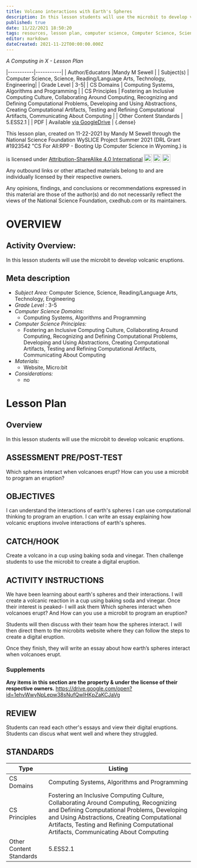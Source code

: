 ```yaml
---
title: Volcano interactions with Earth's Spheres
description: In this lesson students will use the microbit to develop volcanic eruptions.
published: true
date: 11/22/2021 18:50:20
tags: resources, lesson plan, computer science, Computer Science, Science, Reading/Language Arts, Technology, Engineering 
editor: markdown
dateCreated: 2021-11-22T00:00:00.000Z
---
```

*A Computing in X - Lesson Plan*

|-----------|-----------|
| Author/Educators |Mandy M Sewell |
| Subject(s) | Computer Science, Science, Reading/Language Arts, Technology, Engineering|
| Grade Level | 3-5|
| CS Domains | Computing Systems, Algorithms and Programming |
| CS Principles | Fostering an Inclusive Computing Culture, Collaborating Around Computing, Recognizing and Defining Computational Problems, Developing and Using Abstractions, Creating Computational Artifacts, Testing and Refining Computational Artifacts, Communicating About Computing |
| Other Content Standards | 5.ESS2.1 | 
| PDF | Available [via GoogleDrive](https://drive.google.com/open?id=1NjZMyG7s4xicYgqF8pAiosLvN0AGRFNm) |
{.dense}






This lesson plan, created on 11-22-2021 by Mandy M Sewell through the National Science Foundation WySLICE Project Summer 2021 (DRL Grant #1923542 "CS For All:RPP - Booting Up Computer Science in Wyoming.) is  <p xmlns:cc="http://creativecommons.org/ns#" >  is licensed under <a href="http://creativecommons.org/licenses/by-sa/4.0/?ref=chooser-v1" target="_blank" rel="license noopener noreferrer" style="display:inline-block;">Attribution-ShareAlike 4.0 International<img style="height:22px!important;margin-left:3px;vertical-align:text-bottom;" src="https://mirrors.creativecommons.org/presskit/icons/cc.svg?ref=chooser-v1"><img style="height:22px!important;margin-left:3px;vertical-align:text-bottom;" src="https://mirrors.creativecommons.org/presskit/icons/by.svg?ref=chooser-v1"><img style="height:22px!important;margin-left:3px;vertical-align:text-bottom;" src="https://mirrors.creativecommons.org/presskit/icons/sa.svg?ref=chooser-v1"></a></p>


Any outbound links or other attached materials belong to and are individually licensed by their respective owners. 


Any opinions, findings, and conclusions or recommendations expressed in this material are those of the author(s) and do not necessarily reflect the views of the National Science Foundation, cxedhub.com or its maintainers.


# OVERVIEW
## Activity Overview:  
In this lesson students will use the microbit to develop volcanic eruptions.
## Meta description
+ *Subject Area:* Computer Science, Science, Reading/Language Arts, Technology, Engineering 
+ *Grade Level :* 3-5 
+ *Computer Science Domains:*
   + Computing Systems, Algorithms and Programming
+ *Computer Science Principles:*
   + Fostering an Inclusive Computing Culture, Collaborating Around Computing, Recognizing and Defining Computational Problems, Developing and Using Abstractions, Creating Computational Artifacts, Testing and Refining Computational Artifacts, Communicating About Computing
+ *Materials:* 
   + Website, Micro:bit
+ *Considerations:*
   + no


# Lesson Plan
## Overview
In this lesson students will use the microbit to develop volcanic eruptions.
## ASSESSMENT PRE/POST-TEST
Which spheres interact when volcanoes erupt?
How can you use a microbit to program an eruption?
## OBJECTIVES
I can understand the interactions of earth's spheres
I can use computational thinking to program an eruption.
I can write an essay explaining how volcanic eruptions involve interactions of earth's spheres.


## CATCH/HOOK
Create a volcano in a cup using baking soda and vinegar.  Then challenge students to use the microbit to create a digital eruption.


## ACTIVITY INSTRUCTIONS
We have been learning about earth's spheres and their interactions. I will create a volcanic reaction in a cup using baking soda and vinegar.  Once their interest is peaked- I will ask them Which spheres interact when volcanoes erupt? And How can you use a microbit to program an eruption?


Students will then discuss with their team how the spheres interact.  I will then direct them to the microbits website where they can follow the steps to create a digital eruption.


Once they finish, they will write an essay about how earth’s spheres interact when volcanoes erupt.


### Supplements
**Any items in this section are the property & under the license of their respective owners.**
https://drive.google.com/open?id=1ehvWwyNpLepw38sNufQwIHKpZaKCJaVg




## REVIEW
Students can read each other's essays and view their digital eruptions. Students can discus what went well and where they struggled.
## STANDARDS        
| Type | Listing | 
|-----------|-----------|
| CS Domains  | Computing Systems, Algorithms and Programming|
| CS Principles   | Fostering an Inclusive Computing Culture, Collaborating Around Computing, Recognizing and Defining Computational Problems, Developing and Using Abstractions, Creating Computational Artifacts, Testing and Refining Computational Artifacts, Communicating About Computing|
| Other Content Standards | 5.ESS2.1  |